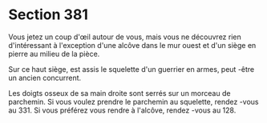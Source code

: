 # Section 381

Vous jetez un coup d'œil autour de vous, mais vous ne découvrez rien d'intéressant à
l'exception d'une alcôve dans le mur ouest et d'un siège en pierre au milieu de la pièce.

Sur ce haut siège, est assis le squelette d'un guerrier en armes, peut -être un ancien
concurrent.



Les doigts osseux de sa main droite sont serrés sur un morceau de parchemin. Si vous
voulez prendre le parchemin au squelette, rendez -vous au 331. Si vous préférez vous
rendre à l'alcôve, rendez -vous au 128.